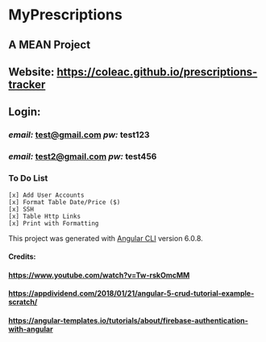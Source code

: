 # MyPrescriptions
  ## A MEAN Project
  ## Website: https://coleac.github.io/prescriptions-tracker
  
  ## Login:
   ### *email:* test@gmail.com *pw:* test123
   ### *email:* test2@gmail.com *pw:* test456

  
  ### To Do List
  
    [x] Add User Accounts
    [x] Format Table Date/Price ($)
    [x] SSH
    [x] Table Http Links
    [x] Print with Formatting
    
    

This project was generated with [Angular CLI](https://github.com/angular/angular-cli) version 6.0.8.

#### Credits:
#### https://www.youtube.com/watch?v=Tw-rskOmcMM
#### https://appdividend.com/2018/01/21/angular-5-crud-tutorial-example-scratch/
#### https://angular-templates.io/tutorials/about/firebase-authentication-with-angular

